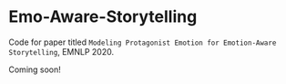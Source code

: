 # Emo-Aware-Storytelling

Code for paper titled `Modeling Protagonist Emotion for Emotion-Aware Storytelling`, EMNLP 2020.

Coming soon!
